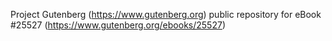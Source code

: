 Project Gutenberg (https://www.gutenberg.org) public repository for eBook #25527 (https://www.gutenberg.org/ebooks/25527)
